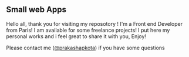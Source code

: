 
<h2> Small web Apps</h2>

<p> Hello all, thank you for visiting my reposotory ! I'm a Front end Developer from Paris! I am available for 
some freelance projects! I put here my personal works and i feel great to share it with you, Enjoy! </p>

<p> Please contact me (<a href="https://twitter.com/prakashapkota">@prakashapkota</a>) if you have some questions </p>
